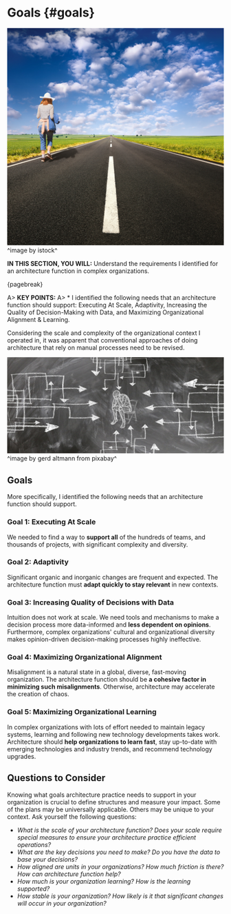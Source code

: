 

# Goals {#goals}

![](assets/images/arch/iStock-462294849.jpg)
^image by istock^

**IN THIS SECTION, YOU WILL:** Understand the requirements I identified for an architecture function in complex organizations.

{pagebreak}

A> **KEY POINTS:**
A> * I identified the following needs that an architecture function should support: Executing At Scale, Adaptivity, Increasing the Quality of Decision-Making with Data, and Maximizing Organizational Alignment & Learning.

Considering the scale and complexity of the organizational context I operated in, it was apparent that conventional approaches of doing architecture that rely on manual processes need to be revised. 

![](assets/images/stress-gc7a712a2f_1920.jpg)
^image by gerd altmann from pixabay^

## Goals
More specifically, I identified the following needs that an architecture function should support.

### Goal 1: Executing At Scale

We needed to find a way to **support all** of the hundreds of teams, and thousands of projects, with significant complexity and diversity.

### Goal 2: Adaptivity

Significant organic and inorganic changes are frequent and expected. The architecture function must **adapt quickly to stay relevant** in new contexts.

### Goal 3: Increasing Quality of Decisions with Data

Intuition does not work at scale. We need tools and mechanisms to make a decision process more data-informed and **less dependent on opinions**. Furthermore, complex organizations' cultural and organizational diversity makes opinion-driven decision-making processes highly ineffective.

### Goal 4: Maximizing Organizational Alignment

Misalignment is a natural state in a global, diverse, fast-moving organization. The architecture function should be **a cohesive factor in minimizing such misalignments**. Otherwise, architecture may accelerate the creation of chaos.

### Goal 5: Maximizing Organizational Learning

In complex organizations with lots of effort needed to maintain legacy systems, learning and following new technology developments takes work. Architecture should **help organizations to learn fast**, stay up-to-date with emerging technologies and industry trends, and recommend technology upgrades.

## Questions to Consider

Knowing what goals architecture practice needs to support in your organization is crucial to define structures and measure your impact. Some of the plans may be universally applicable. Others may be unique to your context. Ask yourself the following questions:

* *What is the scale of your architecture function? Does your scale require special measures to ensure your architecture practice efficient operations?*
* *What are the key decisions you need to make? Do you have the data to base your decisions?*
* *How aligned are units in your organizations? How much friction is there? How can architecture function help?*
* *How much is your organization learning? How is the learning supported?*
* *How stable is your organization? How likely is it that significant changes will occur in your organization?* 
